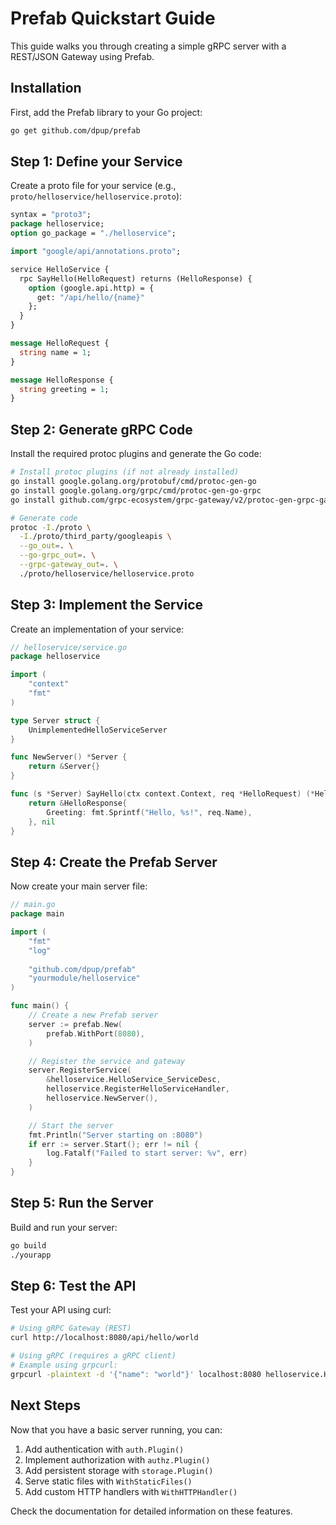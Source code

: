 # Prefab Quickstart Guide

This guide walks you through creating a simple gRPC server with a REST/JSON Gateway using Prefab.

## Installation

First, add the Prefab library to your Go project:

```bash
go get github.com/dpup/prefab
```

## Step 1: Define your Service

Create a proto file for your service (e.g., `proto/helloservice/helloservice.proto`):

```protobuf
syntax = "proto3";
package helloservice;
option go_package = "./helloservice";

import "google/api/annotations.proto";

service HelloService {
  rpc SayHello(HelloRequest) returns (HelloResponse) {
    option (google.api.http) = {
      get: "/api/hello/{name}"
    };
  }
}

message HelloRequest {
  string name = 1;
}

message HelloResponse {
  string greeting = 1;
}
```

## Step 2: Generate gRPC Code

Install the required protoc plugins and generate the Go code:

```bash
# Install protoc plugins (if not already installed)
go install google.golang.org/protobuf/cmd/protoc-gen-go
go install google.golang.org/grpc/cmd/protoc-gen-go-grpc
go install github.com/grpc-ecosystem/grpc-gateway/v2/protoc-gen-grpc-gateway

# Generate code
protoc -I./proto \
  -I./proto/third_party/googleapis \
  --go_out=. \
  --go-grpc_out=. \
  --grpc-gateway_out=. \
  ./proto/helloservice/helloservice.proto
```

## Step 3: Implement the Service

Create an implementation of your service:

```go
// helloservice/service.go
package helloservice

import (
    "context"
    "fmt"
)

type Server struct {
    UnimplementedHelloServiceServer
}

func NewServer() *Server {
    return &Server{}
}

func (s *Server) SayHello(ctx context.Context, req *HelloRequest) (*HelloResponse, error) {
    return &HelloResponse{
        Greeting: fmt.Sprintf("Hello, %s!", req.Name),
    }, nil
}
```

## Step 4: Create the Prefab Server

Now create your main server file:

```go
// main.go
package main

import (
    "fmt"
    "log"
    
    "github.com/dpup/prefab"
    "yourmodule/helloservice"
)

func main() {
    // Create a new Prefab server
    server := prefab.New(
        prefab.WithPort(8080),
    )

    // Register the service and gateway
    server.RegisterService(
        &helloservice.HelloService_ServiceDesc,
        helloservice.RegisterHelloServiceHandler,
        helloservice.NewServer(),
    )

    // Start the server
    fmt.Println("Server starting on :8080")
    if err := server.Start(); err != nil {
        log.Fatalf("Failed to start server: %v", err)
    }
}
```

## Step 5: Run the Server

Build and run your server:

```bash
go build
./yourapp
```

## Step 6: Test the API

Test your API using curl:

```bash
# Using gRPC Gateway (REST)
curl http://localhost:8080/api/hello/world

# Using gRPC (requires a gRPC client)
# Example using grpcurl:
grpcurl -plaintext -d '{"name": "world"}' localhost:8080 helloservice.HelloService/SayHello
```

## Next Steps

Now that you have a basic server running, you can:

1. Add authentication with `auth.Plugin()`
2. Implement authorization with `authz.Plugin()`
3. Add persistent storage with `storage.Plugin()`
4. Serve static files with `WithStaticFiles()`
5. Add custom HTTP handlers with `WithHTTPHandler()`

Check the documentation for detailed information on these features.